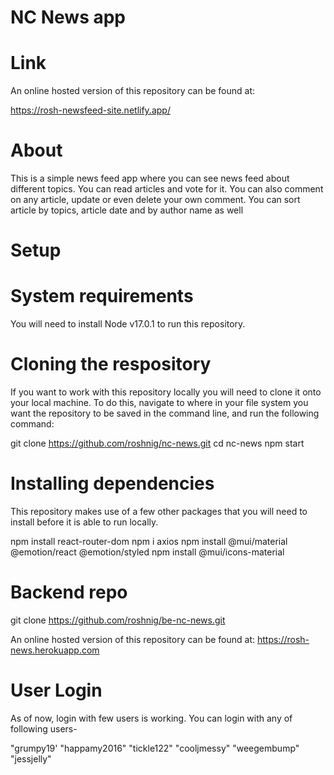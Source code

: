 # NC News app

# Link
An online hosted version of this repository can be found at:

https://rosh-newsfeed-site.netlify.app/


# About
This is a simple news feed app where you can see news feed about different topics. You can read articles and vote for it. You can also comment on any article, update or even delete your own comment. You can sort article by topics, article date and by author name as well


# Setup

# System requirements
You will need to install Node v17.0.1 to run this repository.

# Cloning the respository
If you want to work with this repository locally you will need to clone it onto your local machine. To do this, navigate to where in your file system you want the repository to be saved in the command line, and run the following command:

git clone https://github.com/roshnig/nc-news.git
cd nc-news
npm start

# Installing dependencies
This repository makes use of a few other packages that you will need to install before it is able to run locally.

npm install react-router-dom
npm i axios 
npm install @mui/material @emotion/react @emotion/styled
npm install @mui/icons-material

# Backend repo

git clone https://github.com/roshnig/be-nc-news.git

An online hosted version of this repository can be found at:
https://rosh-news.herokuapp.com


# User Login
As of now, login with few users is working.
You can login with any of following users- 

"grumpy19'
"happamy2016"
"tickle122"
"cooljmessy"
"weegembump"
"jessjelly"












